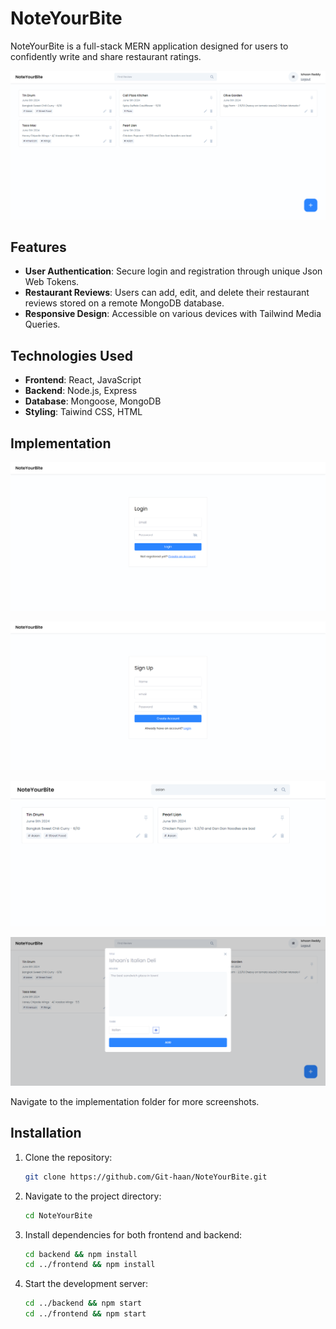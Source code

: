 # NoteYourBite

NoteYourBite is a full-stack MERN application designed for users to confidently write and share restaurant ratings.

![Dashboard](implementation/desktop/dashboard.png)

## Features

- **User Authentication**: Secure login and registration through unique Json Web Tokens.
- **Restaurant Reviews**: Users can add, edit, and delete their restaurant reviews stored on a remote MongoDB database.
- **Responsive Design**: Accessible on various devices with Tailwind Media Queries.

## Technologies Used

- **Frontend**: React, JavaScript
- **Backend**: Node.js, Express
- **Database**: Mongoose, MongoDB
- **Styling**: Taiwind CSS, HTML

## Implementation

![Login](implementation/desktop/login.png)

![Sign Up](implementation/desktop/signUp.png)

![Search](implementation/desktop/search.png)

![Add Note](implementation/desktop/addNote.png)

Navigate to the implementation folder for more screenshots.

## Installation

1. Clone the repository:
    ```bash
    git clone https://github.com/Git-haan/NoteYourBite.git
    ```
2. Navigate to the project directory:
    ```bash
    cd NoteYourBite
    ```
3. Install dependencies for both frontend and backend:
    ```bash
    cd backend && npm install
    cd ../frontend && npm install
    ```
4. Start the development server:
    ```bash
    cd ../backend && npm start
    cd ../frontend && npm start
    ```

